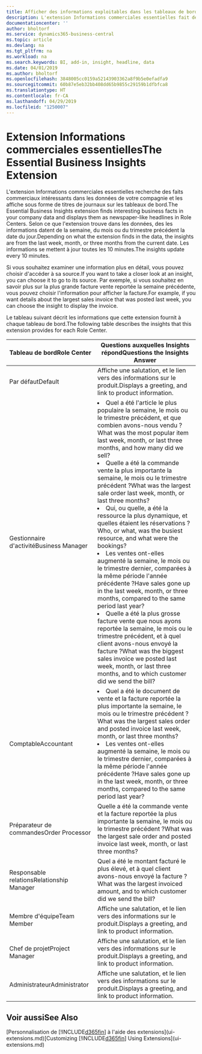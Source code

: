 ```yaml
---
title: Afficher des informations exploitables dans les tableaux de bord | Microsoft Docs
description: L'extension Informations commerciales essentielles fait défiler une série d'informations commerciales sur les tableaux de bord.
documentationcenter: ''
author: bholtorf
ms.service: dynamics365-business-central
ms.topic: article
ms.devlang: na
ms.tgt_pltfrm: na
ms.workload: na
ms.search.keywords: BI, add-in, insight, headline, data
ms.date: 04/01/2019
ms.author: bholtorf
ms.openlocfilehash: 3848005cc0159a52143903362a8f9b5e0efadfa9
ms.sourcegitcommit: 60b87e5eb32bb408dd65b9855c29159b1dfbfca8
ms.translationtype: HT
ms.contentlocale: fr-CA
ms.lasthandoff: 04/29/2019
ms.locfileid: "1250007"
---
```

# <a name="the-essential-business-insights-extension"></a><span data-ttu-id="e7b80-103">Extension Informations commerciales essentielles</span><span class="sxs-lookup"><span data-stu-id="e7b80-103">The Essential Business Insights Extension</span></span>
<span data-ttu-id="e7b80-104">L'extension Informations commerciales essentielles recherche des faits commerciaux intéressants dans les données de votre compagnie et les affiche sous forme de titres de journaux sur les tableaux de bord.</span><span class="sxs-lookup"><span data-stu-id="e7b80-104">The Essential Business Insights extension finds interesting business facts in your company data and displays them as newspaper-like headlines in Role Centers.</span></span> <span data-ttu-id="e7b80-105">Selon ce que l'extension trouve dans les données, des les informations datent de la semaine, du mois ou du trimestre précédent la date du jour.</span><span class="sxs-lookup"><span data-stu-id="e7b80-105">Depending on what the extension finds in the data, the insights are from the last week, month, or three months from the current date.</span></span> <span data-ttu-id="e7b80-106">Les informations se mettent à jour toutes les 10 minutes.</span><span class="sxs-lookup"><span data-stu-id="e7b80-106">The insights update every 10 minutes.</span></span>  

<span data-ttu-id="e7b80-107">Si vous souhaitez examiner une information plus en détail, vous pouvez choisir d'accéder à sa source.</span><span class="sxs-lookup"><span data-stu-id="e7b80-107">If you want to take a closer look at an insight, you can choose it to go to its source.</span></span> <span data-ttu-id="e7b80-108">Par exemple, si vous souhaitez en savoir plus sur la plus grande facture vente reportée la semaine précédente, vous pouvez choisir l'information pour afficher la facture.</span><span class="sxs-lookup"><span data-stu-id="e7b80-108">For example, if you want details about the largest sales invoice that was posted last week, you can choose the insight to display the invoice.</span></span>

<span data-ttu-id="e7b80-109">Le tableau suivant décrit les informations que cette extension fournit à chaque tableau de bord.</span><span class="sxs-lookup"><span data-stu-id="e7b80-109">The following table describes the insights that this extension provides for each Role Center.</span></span>

|<span data-ttu-id="e7b80-110">Tableau de bord</span><span class="sxs-lookup"><span data-stu-id="e7b80-110">Role Center</span></span>|<span data-ttu-id="e7b80-111">Questions auxquelles Insights répond</span><span class="sxs-lookup"><span data-stu-id="e7b80-111">Questions the Insights Answer</span></span>|
|----|-----|
|<span data-ttu-id="e7b80-112">Par défaut</span><span class="sxs-lookup"><span data-stu-id="e7b80-112">Default</span></span>|<span data-ttu-id="e7b80-113">Affiche une salutation, et le lien vers des informations sur le produit.</span><span class="sxs-lookup"><span data-stu-id="e7b80-113">Displays a greeting, and link to product information.</span></span>|
|<span data-ttu-id="e7b80-114">Gestionnaire d'activité</span><span class="sxs-lookup"><span data-stu-id="e7b80-114">Business Manager</span></span>|<li> <span data-ttu-id="e7b80-115">Quel a été l'article le plus populaire la semaine, le mois ou le trimestre précédent, et que combien avons-nous vendu ?</span><span class="sxs-lookup"><span data-stu-id="e7b80-115">What was the most popular item last week, month, or last three months, and how many did we sell?</span></span><br><li> <span data-ttu-id="e7b80-116">Quelle a été la commande vente la plus importante la semaine, le mois ou le trimestre précédent ?</span><span class="sxs-lookup"><span data-stu-id="e7b80-116">What was the largest sale order last week, month, or last three months?</span></span><br><li> <span data-ttu-id="e7b80-117">Qui, ou quelle, a été la ressource la plus dynamique, et quelles étaient les réservations ?</span><span class="sxs-lookup"><span data-stu-id="e7b80-117">Who, or what, was the busiest resource, and what were the bookings?</span></span><br><li> <span data-ttu-id="e7b80-118">Les ventes ont-elles augmenté la semaine, le mois ou le trimestre dernier, comparées à la même période l'année précédente ?</span><span class="sxs-lookup"><span data-stu-id="e7b80-118">Have sales gone up in the last week, month, or three months, compared to the same period last year?</span></span><br><li> <span data-ttu-id="e7b80-119">Quelle a été la plus grosse facture vente que nous ayons reportée la semaine, le mois ou le trimestre précédent, et à quel client avons-nous envoyé la facture ?</span><span class="sxs-lookup"><span data-stu-id="e7b80-119">What was the biggest sales invoice we posted last week, month, or last three months, and to which customer did we send the bill?</span></span></li> |
|<span data-ttu-id="e7b80-120">Comptable</span><span class="sxs-lookup"><span data-stu-id="e7b80-120">Accountant</span></span>|<li> <span data-ttu-id="e7b80-121">Quel a été le document de vente et la facture reportée la plus importante la semaine, le mois ou le trimestre précédent ?</span><span class="sxs-lookup"><span data-stu-id="e7b80-121">What was the largest sales order and posted invoice last week, month, or last three months?</span></span><br><li> <span data-ttu-id="e7b80-122">Les ventes ont-elles augmenté la semaine, le mois ou le trimestre dernier, comparées à la même période l'année précédente ?</span><span class="sxs-lookup"><span data-stu-id="e7b80-122">Have sales gone up in the last week, month, or three months, compared to the same period last year?</span></span> |
|<span data-ttu-id="e7b80-123">Préparateur de commandes</span><span class="sxs-lookup"><span data-stu-id="e7b80-123">Order Processor</span></span>| <span data-ttu-id="e7b80-124">Quelle a été la commande vente et la facture reportée la plus importante la semaine, le mois ou le trimestre précédent ?</span><span class="sxs-lookup"><span data-stu-id="e7b80-124">What was the largest sale order and posted invoice last week, month, or last three months?</span></span>|
|<span data-ttu-id="e7b80-125">Responsable relations</span><span class="sxs-lookup"><span data-stu-id="e7b80-125">Relationship Manager</span></span>| <span data-ttu-id="e7b80-126">Quel a été le montant facturé le plus élevé, et à quel client avons-nous envoyé la facture ?</span><span class="sxs-lookup"><span data-stu-id="e7b80-126">What was the largest invoiced amount, and to which customer did we send the bill?</span></span>|
|<span data-ttu-id="e7b80-127">Membre d'équipe</span><span class="sxs-lookup"><span data-stu-id="e7b80-127">Team Member</span></span>| <span data-ttu-id="e7b80-128">Affiche une salutation, et le lien vers des informations sur le produit.</span><span class="sxs-lookup"><span data-stu-id="e7b80-128">Displays a greeting, and link to product information.</span></span>|
|<span data-ttu-id="e7b80-129">Chef de projet</span><span class="sxs-lookup"><span data-stu-id="e7b80-129">Project Manager</span></span>| <span data-ttu-id="e7b80-130">Affiche une salutation, et le lien vers des informations sur le produit.</span><span class="sxs-lookup"><span data-stu-id="e7b80-130">Displays a greeting, and link to product information.</span></span>|
|<span data-ttu-id="e7b80-131">Administrateur</span><span class="sxs-lookup"><span data-stu-id="e7b80-131">Administrator</span></span>| <span data-ttu-id="e7b80-132">Affiche une salutation, et le lien vers des informations sur le produit.</span><span class="sxs-lookup"><span data-stu-id="e7b80-132">Displays a greeting, and link to product information.</span></span>|

## <a name="see-also"></a><span data-ttu-id="e7b80-133">Voir aussi</span><span class="sxs-lookup"><span data-stu-id="e7b80-133">See Also</span></span>
<span data-ttu-id="e7b80-134">[Personnalisation de [!INCLUDE[d365fin](includes/d365fin_md.md)] à l'aide des extensions](ui-extensions.md)</span><span class="sxs-lookup"><span data-stu-id="e7b80-134">[Customizing [!INCLUDE[d365fin](includes/d365fin_md.md)] Using Extensions](ui-extensions.md)</span></span>
